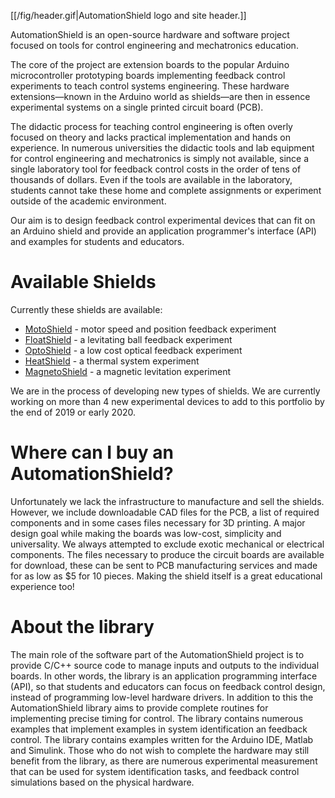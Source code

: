 [[/fig/header.gif|AutomationShield logo and site header.]]

AutomationShield is an open-source hardware and software project focused on tools for control engineering and mechatronics education.

The core of the project are extension boards to the popular Arduino microcontroller prototyping boards implementing feedback control experiments to teach control systems engineering. These hardware extensions—known in the Arduino world as shields—are then in essence experimental systems on a single printed circuit board (PCB). 

The didactic process for teaching control engineering is often overly focused on theory and lacks practical implementation and hands on experience. In numerous universities the didactic tools and lab equipment for control engineering and mechatronics is simply not available, since a single laboratory tool for feedback control costs in the order of tens of thousands of dollars. Even if the tools are available in the laboratory, students cannot take these home and complete assignments or experiment outside of the academic environment.

Our aim is to design feedback control experimental devices that can fit on an Arduino shield and provide an application programmer's interface (API) and examples for students and educators.

# Available Shields
Currently these shields are available:
* [MotoShield](https://github.com/gergelytakacs/AutomationShield/wiki/MotoShield) - motor speed and position feedback experiment
* [FloatShield](https://github.com/gergelytakacs/AutomationShield/wiki/FloatShield) - a levitating ball feedback experiment
* [OptoShield](https://github.com/gergelytakacs/AutomationShield/wiki/OptoShield) - a low cost optical feedback experiment
* [HeatShield](https://github.com/gergelytakacs/AutomationShield/wiki/HeatShield)  - a thermal system experiment
* [MagnetoShield](https://github.com/gergelytakacs/AutomationShield/wiki/MagnetoShield)  - a magnetic levitation experiment

We are in the process of developing new types of shields. We are currently working on more than 4 new experimental devices to add to this portfolio by the end of 2019 or early 2020.

# Where can I buy an AutomationShield?

Unfortunately we lack the infrastructure to manufacture and sell the shields. However, we include downloadable CAD files for the PCB, a list of required components and in some cases files necessary for 3D printing. A major design goal while making the boards was low-cost, simplicity and universality. We always attempted to exclude exotic mechanical or electrical components. The files necessary to produce the circuit boards are available for download, these can be sent to PCB manufacturing services and made for as low as $5 for 10 pieces. Making the shield itself is a great educational experience too!

# About the library

The main role of the software part of the AutomationShield project is to provide C/C++ source code to manage inputs and outputs to the individual boards. In other words, the library is an application programming interface (API), so that students and educators can focus on feedback control design, instead of programming low-level hardware drivers. In addition to this the AutomationShield library aims to provide complete routines for implementing precise timing for control. The library contains numerous examples that implement examples in system identification an feedback control. The library contains examples written for the Arduino IDE, Matlab and Simulink. Those who do not wish to complete the hardware may still benefit from the library, as there are numerous experimental measurement that can be used for system identification tasks, and feedback control simulations based on the physical hardware.